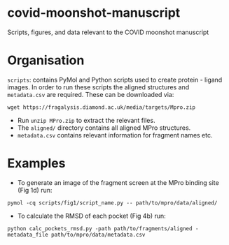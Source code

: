 # covid-moonshot-manuscript
Scripts, figures, and data relevant to the COVID moonshot manuscript

# Organisation

`scripts`: contains PyMol and Python scripts used to create protein - ligand images.
 In order to run these scripts the aligned structures and `metadata.csv` are required. These can be downloaded via: 
 ```
 wget https://fragalysis.diamond.ac.uk/media/targets/Mpro.zip
 ```
 
 * Run `unzip MPro.zip` to extract the relevant files.
 * The `aligned/` directory contains all aligned MPro structures.
 * `metadata.csv` contains relevant information for fragment names etc.

# Examples

* To generate an image of the fragment screen at the MPro binding site (Fig 1d) run:
```
pymol -cq scripts/fig1/script_name.py -- path/to/mpro/data/aligned/
```
* To calculate the RMSD of each pocket (Fig 4b) run: 
```
python calc_pockets_rmsd.py -path path/to/fragments/aligned -metadata_file path/to/mpro/data/metadata.csv
```


